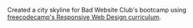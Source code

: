 Created a city skyline for Bad Website Club's bootcamp using [freecodecamp's Responsive Web Design curriculum](https://www.freecodecamp.org/learn/2022/responsive-web-design/learn-css-variables-by-building-a-city-skyline/step-1).
